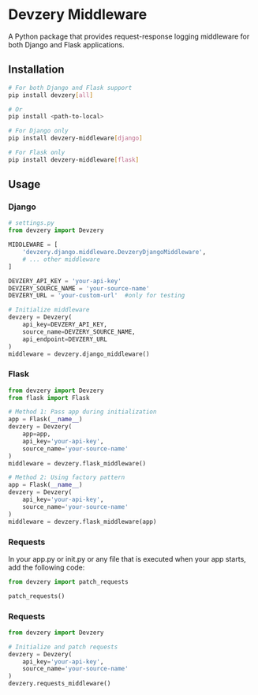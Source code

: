# Devzery Middleware

A Python package that provides request-response logging middleware for both Django and Flask applications.

## Installation

```bash
# For both Django and Flask support
pip install devzery[all]

# Or
pip install <path-to-local>

# For Django only
pip install devzery-middleware[django]

# For Flask only
pip install devzery-middleware[flask]
```

## Usage

### Django

```python
# settings.py
from devzery import Devzery

MIDDLEWARE = [
    'devzery.django.middleware.DevzeryDjangoMiddleware',
    # ... other middleware
]

DEVZERY_API_KEY = 'your-api-key'
DEVZERY_SOURCE_NAME = 'your-source-name'
DEVZERY_URL = 'your-custom-url'  #only for testing 

# Initialize middleware
devzery = Devzery(
    api_key=DEVZERY_API_KEY,
    source_name=DEVZERY_SOURCE_NAME,
    api_endpoint=DEVZERY_URL 
)
middleware = devzery.django_middleware()
```

### Flask

```python
from devzery import Devzery
from flask import Flask

# Method 1: Pass app during initialization
app = Flask(__name__)
devzery = Devzery(
    app=app,
    api_key='your-api-key',
    source_name='your-source-name'
)
middleware = devzery.flask_middleware()

# Method 2: Using factory pattern
app = Flask(__name__)
devzery = Devzery(
    api_key='your-api-key',
    source_name='your-source-name'
)
middleware = devzery.flask_middleware(app)
```

### Requests

In your app.py or init.py or any file that is executed when your app starts, add the following code:

```python
from devzery import patch_requests

patch_requests() 
```

### Requests

```python
from devzery import Devzery

# Initialize and patch requests
devzery = Devzery(
    api_key='your-api-key',
    source_name='your-source-name'
)
devzery.requests_middleware()
```